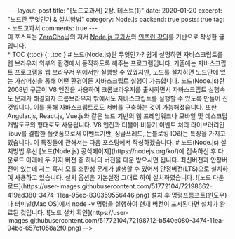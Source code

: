 <!-->
---
layout: post
title: "[노드교과서] 2장. 테스트(1)"
date:   2020-01-20
excerpt: "노드란 무엇인가 & 설치방법"
category: Node.js
backend: true
posts: true
tag:
- 노드교과서
comments: true
---
<div class="center">
    이 포스트는 <a href="https://www.zerocho.com" target="_blank">ZeroCho</a>님의 저서 <a href="https://www.zerocho.com/books" target="_blank">Node.js 교과서</a>와 <a href="https://www.inflearn.com/course/node-js-교과서" target="_blank">인프런 강의</a>를 기반으로 작성한 글입니다.
</div>

* TOC
{:toc}
{: .toc }

# 노드(Node.js)란 무엇인가?
쉽게 설명하면 자바스크립트를 웹 브라우저 외부의 환경에서 동작하도록 해주는 프로그램입니다.

기존에는 자바스크립트 프로그램을 웹 브라우저 위에서만 실행할 수 있었지만, 노드를 설치하면 노드안에 있는 가상머신을 통해 어떤 환경이든 자바스크립트 실행이 가능합니다.

노드(Node.js)란 2008년 구글이 V8 엔진을 사용하여 크롬브라우저를 출시하면서 자바스크립트 실행속도 문제가 해결되자 크롬브라우저 밖에서도 자바스크립트를 실행할 수 있도록 만들어 진 것입니다. 이를 통해 자바스크립트로도 서버를 구축하는 것이 가능해졌습니다. 또한 Angular.js, React.js, Vue.js와 같은 노드 기반의 웹 프레임워크나 모바일 및 데스크탑 개발도구의 형태로도 사용됩니다.  

V8 엔진과 더불어 비동기 이벤트 처리 라이브러리인 libuv를 결합한 플랫폼으로서 이벤트기반, 싱글쓰레드, 논블로킹 IO라는 특징을 가지고 있습니다. 이 특징들에 관해서는 다음 포스팅에서 작성하겠습니다.  

# 노드(Node.js) 설치방법
우선 [노드(Node.js) 공식페이지](https://nodejs.org/ko/)에 접속하신 후 다운로드 아래에 두 가지 버전 중 하나의 버전을 다운 받으시면 됩니다.
최신버전과 안정버전이 있는데 저는 혹시 모를 호환성 문제가 발생할 수 있어서 안정버전(LTS)으로 설치하여 사용하고 있습니다. 설치 옵션은 기본설정 그대로 하여 설치하였습니다.

![노드 다운로드](https://user-images.githubusercontent.com/51772104/72198662-419ed380-3474-11ea-95ec-830359556446.png)


설치 후 명령프롬프트(윈도우)나 터미널(Mac OS)에서 node -v 명령을 실행하여 현재 버전이 표시된다면 설치가 완료된 것입니다.
![노드 설치 확인](https://user-images.githubusercontent.com/51772104/72198712-b540e080-3474-11ea-94bc-657cf058a2f0.png)
-->